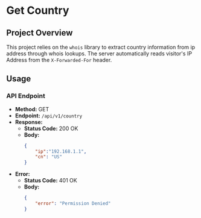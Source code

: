 # Get Country
## Project Overview
This project relies on the `whois` library to extract country information from ip address through whois lookups. The server automatically reads visitor's IP Address from the `X-Forwarded-For` header.
## Usage
### API Endpoint

- **Method:** GET
- **Endpoint:** `/api/v1/country`
- **Response:**
    - **Status Code:** 200 OK
    - **Body:**
        ```json
        {
            "ip":"192.168.1.1",
            "cn": "US"
        }
        ```
- **Error:**
    - **Status Code:** 401 OK
    - **Body:**
        ```json
        {
            "error": "Permission Denied"
        }
        ```



